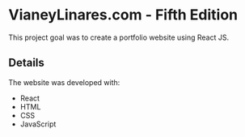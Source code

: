# VianeyLinares.com - Fifth Edition

This project goal was to create a portfolio website using React JS.

## Details

The website was developed with:
<ul>
<li>React</li>
<li>HTML</li>
<li>CSS</li>
<li>JavaScript</li>
</ul>